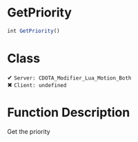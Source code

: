# GetPriority
```js
int GetPriority()
```
# Class
✔ `Server: CDOTA_Modifier_Lua_Motion_Both`  
✖ `Client: undefined`  

# Function Description
Get the priority
